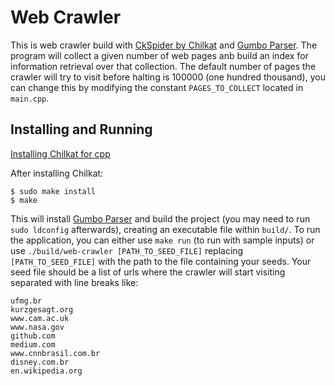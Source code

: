 # Web Crawler

This is web crawler build with [CkSpider by Chilkat](https://www.chilkatsoft.com/) and [Gumbo Parser](https://github.com/google/gumbo-parser). The program will collect a given number of web pages anb build an index for information retrieval over that collection. The default number of pages the crawler will try to visit before halting is 100000 (one hundred thousand), you can change this by modifying the constant ```PAGES_TO_COLLECT``` located in ```main.cpp```.

## Installing and Running

[Installing Chilkat for cpp](https://www.chilkatsoft.com/downloads_CPP.asp)

After installing Chilkat: 

```
$ sudo make install
$ make
```

This will install [Gumbo Parser](https://github.com/google/gumbo-parser) and build the project (you may need to run ```sudo ldconfig``` afterwards), creating an executable file within ```build/```. To run the application, you can either use ```make run``` (to run with sample inputs) or use ```./build/web-crawler [PATH_TO_SEED_FILE]``` replacing ```[PATH_TO_SEED_FILE]``` with the path to the file containing your seeds. Your seed file should be a list of urls where the crawler will start visiting separated with line breaks like:

```
ufmg.br
kurzgesagt.org
www.cam.ac.uk
www.nasa.gov
github.com
medium.com
www.cnnbrasil.com.br
disney.com.br
en.wikipedia.org
```
